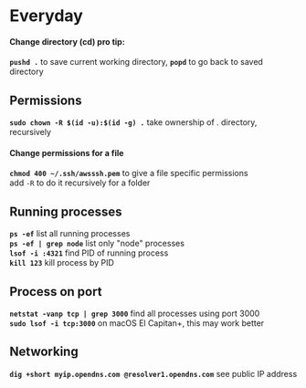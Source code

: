 # Everyday

#### Change directory \(cd\) pro tip:

**`pushd .`** to save current working directory, **`popd`** to go back to saved directory

## Permissions

**`sudo chown -R $(id -u):$(id -g) .`** take ownership of . directory, recursively

#### Change permissions for a file

**`chmod 400 ~/.ssh/awsssh.pem`** to give a file specific permissions  
add `-R` to do it recursively for a folder

## Running processes

**`ps -ef`** list all running processes  
**`ps -ef | grep node`** list only "node" processes  
**`lsof -i :4321`** find PID of running process  
**`kill 123`** kill process by PID

## Process on port

**`netstat -vanp tcp | grep 3000`** find all processes using port 3000  
**`sudo lsof -i tcp:3000`** on macOS El Capitan+, this may work better

## Networking

**`dig +short myip.opendns.com @resolver1.opendns.com`** see public IP address

